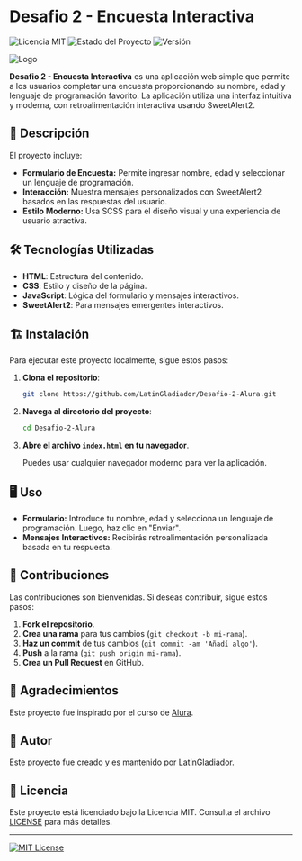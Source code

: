 # Desafio 2 - Encuesta Interactiva

![Licencia MIT](https://img.shields.io/badge/licencia-MIT-blue.svg)
![Estado del Proyecto](https://img.shields.io/badge/estado-finalizado-green.svg)
![Versión](https://img.shields.io/badge/versión-1.0.0-brightgreen.svg)

![Logo](https://ci3.googleusercontent.com/meips/ADKq_NYye8g_ty_wD0XYL2GNMoDxBRpcB02j223NEnCIKMv91C9l_5f_N3N38F6JvoVwpkLhbY7i3sp5SaEjMVRInLoayPs_bzSGaWzDMCQtt6u6_sg-WvXgzvnf_2kBi05E55G_=s0-d-e1-ft#https://d335luupugsy2.cloudfront.net/cms/files/10224/1722974906/$2rp7nct8hor)

**Desafio 2 - Encuesta Interactiva** es una aplicación web simple que permite a los usuarios completar una encuesta proporcionando su nombre, edad y lenguaje de programación favorito. La aplicación utiliza una interfaz intuitiva y moderna, con retroalimentación interactiva usando SweetAlert2.

## 🚀 Descripción

El proyecto incluye:
- **Formulario de Encuesta:** Permite ingresar nombre, edad y seleccionar un lenguaje de programación.
- **Interacción:** Muestra mensajes personalizados con SweetAlert2 basados en las respuestas del usuario.
- **Estilo Moderno:** Usa SCSS para el diseño visual y una experiencia de usuario atractiva.

## 🛠️ Tecnologías Utilizadas

- **HTML**: Estructura del contenido.
- **CSS**: Estilo y diseño de la página.
- **JavaScript**: Lógica del formulario y mensajes interactivos.
- **SweetAlert2**: Para mensajes emergentes interactivos.

## 🏗️ Instalación

Para ejecutar este proyecto localmente, sigue estos pasos:

1. **Clona el repositorio**:

    ```bash
    git clone https://github.com/LatinGladiador/Desafio-2-Alura.git
    ```

2. **Navega al directorio del proyecto**:

    ```bash
    cd Desafio-2-Alura
    ```

3. **Abre el archivo `index.html` en tu navegador**.

    Puedes usar cualquier navegador moderno para ver la aplicación.

## 🖥️ Uso

- **Formulario:** Introduce tu nombre, edad y selecciona un lenguaje de programación. Luego, haz clic en "Enviar".
- **Mensajes Interactivos:** Recibirás retroalimentación personalizada basada en tu respuesta.

## 🤝 Contribuciones

Las contribuciones son bienvenidas. Si deseas contribuir, sigue estos pasos:

1. **Fork el repositorio**.
2. **Crea una rama** para tus cambios (`git checkout -b mi-rama`).
3. **Haz un commit** de tus cambios (`git commit -am 'Añadí algo'`).
4. **Push** a la rama (`git push origin mi-rama`).
5. **Crea un Pull Request** en GitHub.

## 🙏 Agradecimientos

Este proyecto fue inspirado por el curso de [Alura](https://www.alura.com.br/).

## 👤 Autor

Este proyecto fue creado y es mantenido por [LatinGladiador](https://github.com/LatinGladiador).

## 📜 Licencia

Este proyecto está licenciado bajo la Licencia MIT. Consulta el archivo [LICENSE](LICENSE) para más detalles.

---

[![MIT License](https://img.shields.io/badge/License-MIT-yellow.svg)](https://opensource.org/licenses/MIT)
